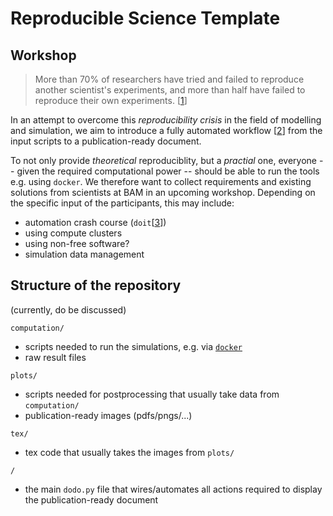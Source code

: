 Reproducible Science Template
=============================

Workshop
--------

> More than 70% of researchers have tried and failed to reproduce another scientist's experiments, and more than half have failed to reproduce their own experiments. [[1]]

In an attempt to overcome this _reproducibility crisis_ in the field of modelling and simulation, we aim to introduce a fully automated workflow [[2]] from the input scripts to a publication-ready document.

To not only provide _theoretical_ reproduciblity, but a _practial_ one, everyone -- given the required computational power -- should be able to run the tools e.g. using `docker`. 
We therefore want to collect requirements and existing solutions from scientists at BAM in an upcoming workshop. Depending on the specific input of the participants, this may include:

- automation crash course (`doit`[[3]])
- using compute clusters
- using non-free software?
- simulation data management


[1]: https://www.nature.com/news/1-500-scientists-lift-the-lid-on-reproducibility-1.19970
[2]: https://www.practicereproducibleresearch.org/core-chapters/2-assessment.html
[3]: https://pydoit.org/


Structure of the repository
---------------------------

(currently, do be discussed)

`computation/`

- scripts needed to run the simulations, e.g. via [`docker`](docker.md)
- raw result files

`plots/`

- scripts needed for postprocessing that usually take data from `computation/` 
- publication-ready images (pdfs/pngs/...)

`tex/`

- tex code that usually takes the images from `plots/`

`/`

- the main `dodo.py` file that wires/automates all actions required to display 
  the publication-ready document




